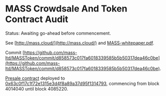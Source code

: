 # MASS Crowdsale And Token Contract Audit

Status: Awaiting go-ahead before commencement.

See [http://mass.cloud/](http://mass.cloud/) and [MASS-whitepaper.pdf](MASS-whitepaper.pdf).

Commit [https://github.com/mass-ltd/MASSToken/commit/d858573c017fa6018339585b5b50317dea46c0be](https://github.com/mass-ltd/MASSToken/commit/d858573c017fa6018339585b5b50317dea46c0be).

[Presale contract](code-review/MASSTokenPreSale.md) deployed to [0x63c0f17c1f72e1315e3d4f8a89a37d95f1314793](https://etherscan.io/address/0x63c0f17c1f72e1315e3d4f8a89a37d95f1314793#readContract), commencing from block 4014040 until block 4085220.

